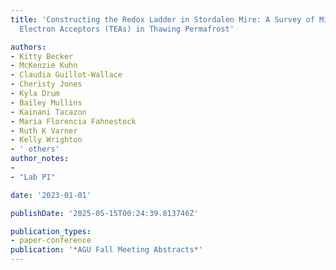 ```yaml
---
title: 'Constructing the Redox Ladder in Stordalen Mire: A Survey of Microbial Terminal
  Electron Acceptors (TEAs) in Thawing Permafrost'

authors:
- Kitty Becker
- McKenzie Kuhn
- Claudia Guillot-Wallace
- Cheristy Jones
- Kyla Drum
- Bailey Mullins
- Kainani Tacazon
- Maria Florencia Fahnestock
- Ruth K Varner
- Kelly Wrighton
- ' others'
author_notes:
- 
- "Lab PI"

date: '2023-01-01'

publishDate: '2025-05-15T00:24:39.813746Z'

publication_types:
- paper-conference
publication: '*AGU Fall Meeting Abstracts*'
---
```

